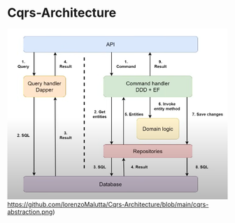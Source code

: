 # Cqrs-Architecture
 
![alt text](https://github.com/lorenzoMalutta/Cqrs-Architecture/blob/main/cqrs-abstraction.png)https://github.com/lorenzoMalutta/Cqrs-Architecture/blob/main/cqrs-abstraction.png)
